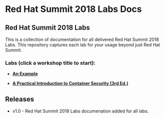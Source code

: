 # Red Hat Summit 2018 Labs Docs

## Red Hat Summit 2018 Labs 

This is a collection of documentation for all delivered Red Hat Summit 2018 Labs. This repository captures
each lab for your usage beyond just Red Hat Summit.

### Labs (click a workshop title to start):

 - [**An Example**](rhsummitlabs/01_An_Example/exampe.adoc)

 - [**A Practical Introduction to Container Security (3rd Ed.)**](rhsummitlabs/A_Practical_Introduction_to_Container_Security/README.adoc)


Releases
--------
- v1.0 - Red Hat Summit 2018 Labs documenation added for all labs.
